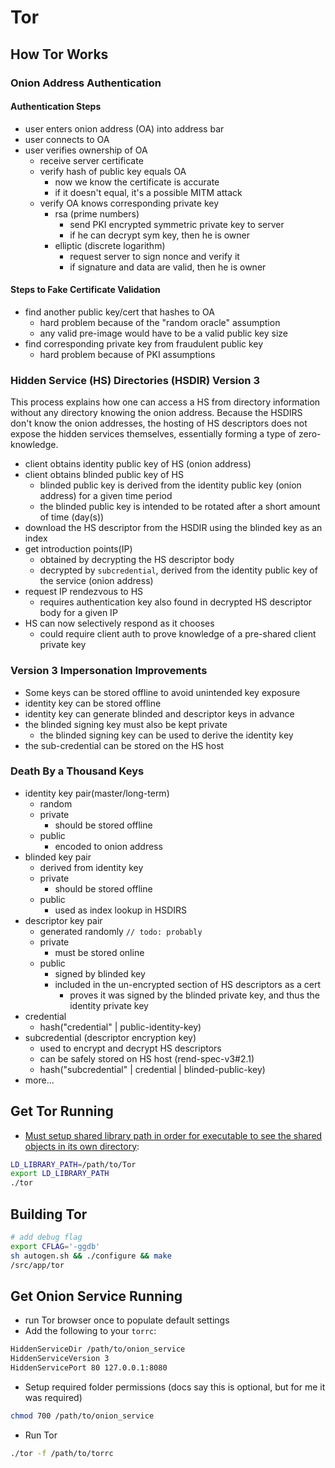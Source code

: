 # Tor

## How Tor Works

### Onion Address Authentication

#### Authentication Steps

* user enters onion address (OA) into address bar
* user connects to OA
* user verifies ownership of OA
  * receive server certificate
  * verify hash of public key equals OA
    * now we know the certificate is accurate
    * if it doesn't equal, it's a possible MITM attack
  * verify OA knows corresponding private key
    * rsa (prime numbers)
      * send PKI encrypted symmetric private key to server
      * if he can decrypt sym key, then he is owner
    * elliptic (discrete logarithm)
      * request server to sign nonce and verify it
      * if signature and data are valid, then he is owner

#### Steps to Fake Certificate Validation

* find another public key/cert that hashes to OA
  * hard problem because of the "random oracle" assumption
  * any valid pre-image would have to be a valid public key size
* find corresponding private key from fraudulent public key
  * hard problem because of PKI assumptions

### Hidden Service (HS) Directories (HSDIR) Version 3

This process explains how one can access a HS from directory information without any directory knowing the onion address.  Because the HSDIRS don't know the onion addresses, the hosting of HS descriptors does not expose the hidden services themselves, essentially forming a type of zero-knowledge.

* client obtains identity public key of HS (onion address)
* client obtains blinded public key of HS
  * blinded public key is derived from the identity public key (onion address) for a given time period
  * the blinded public key is intended to be rotated after a short amount of time (day(s))
* download the HS descriptor from the HSDIR using the blinded key as an index
* get introduction points(IP)
  * obtained by decrypting the HS descriptor body
  * decrypted by `subcredential`, derived from the identity public key of the service (onion address)
* request IP rendezvous to HS
  * requires authentication key also found in decrypted HS descriptor body for a given IP
* HS can now selectively respond as it chooses
  * could require client auth to prove knowledge of a pre-shared client private key

### Version 3 Impersonation Improvements

* Some keys can be stored offline to avoid unintended key exposure
* identity key can be stored offline
* identity key can generate blinded and descriptor keys in advance
* the blinded signing key must also be kept private
  * the blinded signing key can be used to derive the identity key
* the sub-credential can be stored on the HS host

### Death By a Thousand Keys

* identity key pair(master/long-term)
  * random
  * private
    * should be stored offline
  * public
    * encoded to onion address
* blinded key pair
  * derived from identity key
  * private
    * should be stored offline
  * public
    * used as index lookup in HSDIRS
* descriptor key pair
  * generated randomly `// todo: probably`
  * private
    * must be stored online
  * public
    * signed by blinded key
    * included in the un-encrypted section of HS descriptors as a cert
      * proves it was signed by the blinded private key, and thus the identity private key
* credential
  * hash("credential" | public-identity-key)
* subcredential (descriptor encryption key)
  * used to encrypt and decrypt HS descriptors
  * can be safely stored on HS host (rend-spec-v3#2.1)
  * hash("subcredential" | credential | blinded-public-key)
* more...

## Get Tor Running

* [Must setup shared library path in order for executable to see the shared objects in its own directory](https://stackoverflow.com/a/21173918/5344498):

```bash
LD_LIBRARY_PATH=/path/to/Tor
export LD_LIBRARY_PATH
./tor
```

## Building Tor

```sh
# add debug flag
export CFLAG='-ggdb'
sh autogen.sh && ./configure && make
/src/app/tor
```

## Get Onion Service Running

* run Tor browser once to populate default settings
* Add the following to your ```torrc```:

```bash
HiddenServiceDir /path/to/onion_service
HiddenServiceVersion 3
HiddenServicePort 80 127.0.0.1:8080
```

* Setup required folder permissions (docs say this is optional, but for me it was required)

```bash
chmod 700 /path/to/onion_service
```

* Run Tor

```bash
./tor -f /path/to/torrc
```
